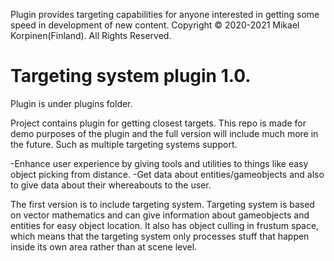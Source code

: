  Plugin provides targeting capabilities for anyone interested in getting some speed in development of new content.
 Copyright © 2020-2021 Mikael Korpinen(Finland). All Rights Reserved.

# Targeting system plugin 1.0.
Plugin is under plugins folder.

Project contains plugin for getting closest targets.
This repo is made for demo purposes of the plugin and the full version will include much more in the future.
Such as multiple targeting systems support.

-Enhance user experience by giving tools and utilities to things like easy object picking from distance.
-Get data about entities/gameobjects and also to give data about their whereabouts to the user.

The first version is to include targeting system.
Targeting system is based on vector mathematics and can give information about gameobjects and entities for easy object location.
It also has object culling in frustum space, which means that the targeting system only processes stuff that happen inside its own area rather than at scene level.
